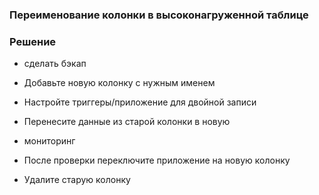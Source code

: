 ### Переименование колонки в высоконагруженной таблице


### Решение
- сделать бэкап

- Добавьте новую колонку с нужным именем

- Настройте триггеры/приложение для двойной записи

- Перенесите данные из старой колонки в новую

- мониторинг

- После проверки переключите приложение на новую колонку

- Удалите старую колонку